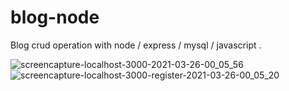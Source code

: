 # blog-node

Blog crud operation with node / express / mysql / javascript .

![screencapture-localhost-3000-2021-03-26-00_05_56](https://user-images.githubusercontent.com/67917734/112550655-5f7dfd00-8dc8-11eb-92e2-94607301a40f.png)
![screencapture-localhost-3000-register-2021-03-26-00_05_20](https://user-images.githubusercontent.com/67917734/112550660-60af2a00-8dc8-11eb-9e9c-2465f167ece6.png)
